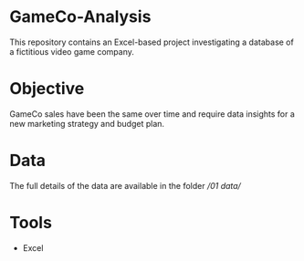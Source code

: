# GameCo-Analysis

This repository contains an Excel-based project investigating a database of a fictitious video game company. 

#  Objective 

GameCo sales have been the same over time and require data insights for a new marketing strategy and budget plan.

#  Data 

The full details of the data are available in the folder _/01 data/_

# Tools

- Excel
